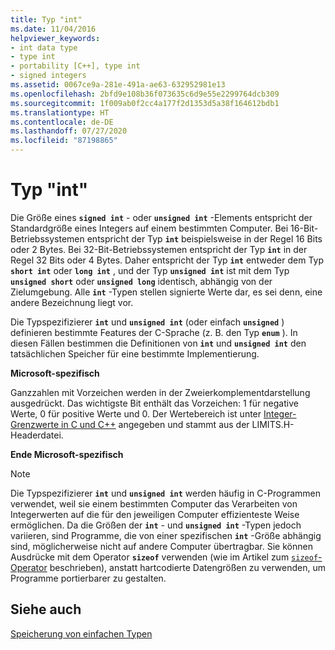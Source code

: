 ```yaml
---
title: Typ "int"
ms.date: 11/04/2016
helpviewer_keywords:
- int data type
- type int
- portability [C++], type int
- signed integers
ms.assetid: 0067ce9a-281e-491a-ae63-632952981e13
ms.openlocfilehash: 2bfd9e108b36f073635c6d9e55e2299764dcb309
ms.sourcegitcommit: 1f009ab0f2cc4a177f2d1353d5a38f164612bdb1
ms.translationtype: HT
ms.contentlocale: de-DE
ms.lasthandoff: 07/27/2020
ms.locfileid: "87198865"
---
```

# <a name="type-int"></a>Typ "int"

Die Größe eines **`signed int`** - oder **`unsigned int`** -Elements entspricht der Standardgröße eines Integers auf einem bestimmten Computer. Bei 16-Bit-Betriebssystemen entspricht der Typ **`int`** beispielsweise in der Regel 16 Bits oder 2 Bytes. Bei 32-Bit-Betriebssystemen entspricht der Typ **`int`** in der Regel 32 Bits oder 4 Bytes. Daher entspricht der Typ **`int`** entweder dem Typ **`short int`** oder **`long int`** , und der Typ **`unsigned int`** ist mit dem Typ **`unsigned short`** oder **`unsigned long`** identisch, abhängig von der Zielumgebung. Alle **`int`** -Typen stellen signierte Werte dar, es sei denn, eine andere Bezeichnung liegt vor.

Die Typspezifizierer **`int`** und **`unsigned int`** (oder einfach **`unsigned`** ) definieren bestimmte Features der C-Sprache (z. B. den Typ **`enum`** ). In diesen Fällen bestimmen die Definitionen von **`int`** und **`unsigned int`** den tatsächlichen Speicher für eine bestimmte Implementierung.

**Microsoft-spezifisch**

Ganzzahlen mit Vorzeichen werden in der Zweierkomplementdarstellung ausgedrückt. Das wichtigste Bit enthält das Vorzeichen: 1 für negative Werte, 0 für positive Werte und 0. Der Wertebereich ist unter [Integer-Grenzwerte in C und C++](../c-language/cpp-integer-limits.md) angegeben und stammt aus der LIMITS.H-Headerdatei.

**Ende Microsoft-spezifisch**

> [!NOTE]
> Die Typspezifizierer **`int`** und **`unsigned int`** werden häufig in C-Programmen verwendet, weil sie einem bestimmten Computer das Verarbeiten von Integerwerten auf die für den jeweiligen Computer effizienteste Weise ermöglichen. Da die Größen der **`int`** - und **`unsigned int`** -Typen jedoch variieren, sind Programme, die von einer spezifischen **`int`** -Größe abhängig sind, möglicherweise nicht auf andere Computer übertragbar. Sie können Ausdrücke mit dem Operator **`sizeof`** verwenden (wie im Artikel zum [`sizeof`-Operator](../c-language/sizeof-operator-c.md) beschrieben), anstatt hartcodierte Datengrößen zu verwenden, um Programme portierbarer zu gestalten.

## <a name="see-also"></a>Siehe auch

[Speicherung von einfachen Typen](../c-language/storage-of-basic-types.md)
